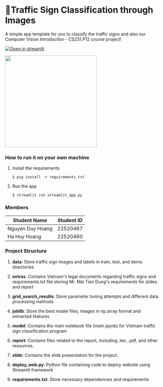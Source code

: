 # 🚦Traffic Sign Classification through Images

A simple app template for you to classify the traffic signs and also our Computer Vision Introduction - CS231.P12 course project!

[![Open in streamlit](https://static.streamlit.io/badges/streamlit_badge_black_white.svg)](https://traffic-sign-classification-through-images.streamlit.app/)

<img src="https://github.com/user-attachments/assets/908fb731-680c-410c-8884-3c90796e84a4" width="300" height="auto" />


### How to run it on your own machine

1. Install the requirements

   ```
   $ pip install -r requirements.txt
   ```
2. Run the app

   ```
   $ streamlit run streamlit_app.py
   ```
### Members
| Student Name     | Student ID |
|------------------|------------|
| Nguyen Duy Hoang | 22520467   |
| Ha Huy Hoang     | 22520460   |

### Project Structure

1. **data**: Store traffic sign images and labels in train, test, and demo directories

2. **extras**: Contains Vietnam's legal documents regarding traffic signs and requirements.txt file storing Mr. Mai Tien Dung's requirements for slides and report

3. **grid_search_results**: Store parameter tuning attempts and different data processing methods

4. **joblib**: Store the best model files, images in np.array format and extracted features

5. **model**: Contains the main notebook file (main.ipynb) for Vietnam traffic sign classification program

6. **report**: Contains files related to the report, including .tex, .pdf, and other resources.

7. **slide**: Contains the slide presentation for the project.
  
8. **deploy_web.py**: Python file containing code to deploy website using Streamlit framework

9. **requirements.txt**: Store necessary dependencies and requirements
